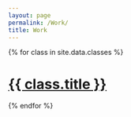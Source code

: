 ```yaml
---
layout: page
permalink: /Work/
title: Work
---
```


{% for class in site.data.classes %}

<div class="project ">
<div class="thumbnail">
<a href="https://{{ class.url }}">
<span>
<h1>{{ class.title }}</h1>
</span>
</a>
</div>
</div>

{% endfor %}

